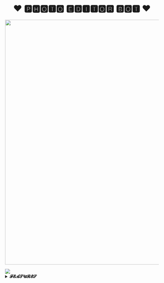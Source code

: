 <h1 align="center"><b>❤️ 🅿🅷🅾🆃🅾 🅴🅳🅸🆃🅾🆁 🅱🅾🆃 ❤️</b></h1>
<p align="center"><a href="https://t.me/UTTAM470"><img src="https://files.catbox.moe/u0b049.jpg" width="800"></a></p>
<img src="https://user-images.githubusercontent.com/73097560/115834477-dbab4500-a447-11eb-908a-139a6edaec5c.gif">
<details>
<summary><b>𝓕𝓔𝓐𝓣𝓤𝓡𝓔𝓢</b></summary>
<br>

- Add Stylish text
- Ajestment text Size, Colour, Position
- Change text stylish
- Background Blur ajestment
- Save png
- Background Remove
- Upscale image quility
- Remini ajestment
# 𝕊𝕆𝕆ℕ 𝕄𝕆ℝ𝔼 𝔽𝔼𝔸𝕋𝕌ℝ𝔼𝕊
</details>
